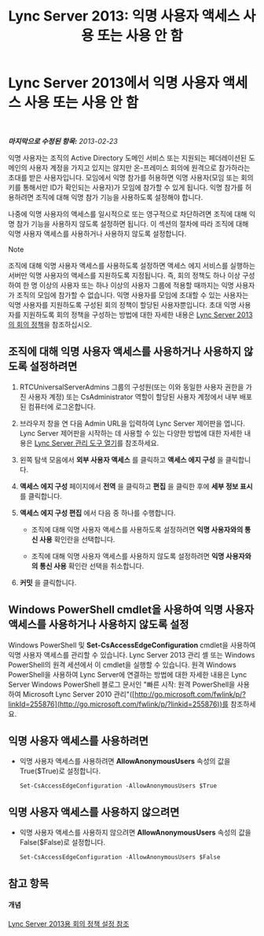 ﻿---
title: 'Lync Server 2013: 익명 사용자 액세스 사용 또는 사용 안 함'
TOCTitle: 익명 사용자 액세스 사용 또는 사용 안 함
ms:assetid: f10c19e6-b6f9-4d26-9923-0165f36e4af8
ms:mtpsurl: https://technet.microsoft.com/ko-kr/library/JJ619192(v=OCS.15)
ms:contentKeyID: 49305483
ms.date: 08/24/2015
mtps_version: v=OCS.15
ms.translationtype: HT
---

# Lync Server 2013에서 익명 사용자 액세스 사용 또는 사용 안 함

 

_**마지막으로 수정된 항목:** 2013-02-23_

익명 사용자는 조직의 Active Directory 도메인 서비스 또는 지원되는 페더레이션된 도메인의 사용자 계정을 가지고 있지는 않지만 온-프레미스 회의에 원격으로 참가하라는 초대를 받은 사용자입니다. 모임에서 익명 참가를 허용하면 익명 사용자(모임 또는 회의 키를 통해서만 ID가 확인되는 사용자)가 모임에 참가할 수 있게 됩니다. 익명 참가를 허용하려면 조직에 대해 익명 참가 기능을 사용하도록 설정해야 합니다.

나중에 익명 사용자의 액세스를 일시적으로 또는 영구적으로 차단하려면 조직에 대해 익명 참가 기능을 사용하지 않도록 설정하면 됩니다. 이 섹션의 절차에 따라 조직에 대해 익명 사용자 액세스를 사용하거나 사용하지 않도록 설정합니다.


> [!NOTE]
> 조직에 대해 익명 사용자 액세스를 사용하도록 설정하면 액세스 에지 서비스를 실행하는 서버만 익명 사용자의 액세스를 지원하도록 지정됩니다. 즉, 회의 정책도 하나 이상 구성하여 한 명 이상의 사용자 또는 하나 이상의 사용자 그룹에 적용할 때까지는 익명 사용자가 조직의 모임에 참가할 수 없습니다. 익명 사용자를 모임에 초대할 수 있는 사용자는 익명 사용자를 지원하도록 구성된 회의 정책이 할당된 사용자뿐입니다. 초대 익명 사용자를 지원하도록 회의 정책을 구성하는 방법에 대한 자세한 내용은 <A href="lync-server-2013-conferencing-policies.md">Lync Server 2013의 회의 정책</A>을 참조하십시오.



## 조직에 대해 익명 사용자 액세스를 사용하거나 사용하지 않도록 설정하려면

1.  RTCUniversalServerAdmins 그룹의 구성원(또는 이와 동일한 사용자 권한을 가진 사용자 계정) 또는 CsAdministrator 역할이 할당된 사용자 계정에서 내부 배포된 컴퓨터에 로그온합니다.

2.  브라우저 창을 연 다음 Admin URL을 입력하여 Lync Server 제어판을 엽니다. Lync Server 제어판을 시작하는 데 사용할 수 있는 다양한 방법에 대한 자세한 내용은 [Lync Server 관리 도구 열기](lync-server-2013-open-lync-server-administrative-tools.md)를 참조하세요.

3.  왼쪽 탐색 모음에서 **외부 사용자 액세스** 를 클릭하고 **액세스 에지 구성** 을 클릭합니다.

4.  **액세스 에지 구성** 페이지에서 **전역** 을 클릭하고 **편집** 을 클릭한 후에 **세부 정보 표시** 를 클릭합니다.

5.  **액세스 에지 구성 편집** 에서 다음 중 하나를 수행합니다.
    
      - 조직에 대해 익명 사용자 액세스를 사용하도록 설정하려면 **익명 사용자와의 통신 사용** 확인란을 선택합니다.
    
      - 조직에 대해 익명 사용자 액세스를 사용하지 않도록 설정하려면 **익명 사용자와의 통신 사용** 확인란 선택을 취소합니다.

6.  **커밋** 을 클릭합니다.

## Windows PowerShell cmdlet을 사용하여 익명 사용자 액세스를 사용하거나 사용하지 않도록 설정

Windows PowerShell 및 **Set-CsAccessEdgeConfiguration** cmdlet을 사용하여 익명 사용자 액세스를 관리할 수 있습니다. Lync Server 2013 관리 셸 또는 Windows PowerShell의 원격 세션에서 이 cmdlet을 실행할 수 있습니다. 원격 Windows PowerShell을 사용하여 Lync Server에 연결하는 방법에 대한 자세한 내용은 Lync Server Windows PowerShell 블로그 문서인 "빠른 시작: 원격 PowerShell을 사용하여 Microsoft Lync Server 2010 관리"([http://go.microsoft.com/fwlink/p/?linkId=255876](http://go.microsoft.com/fwlink/p/?linkid=255876))를 참조하세요.

## 익명 사용자 액세스를 사용하려면

  - 익명 사용자 액세스를 사용하려면 **AllowAnonymousUsers** 속성의 값을 True($True)로 설정합니다.
    
        Set-CsAccessEdgeConfiguration -AllowAnonymousUsers $True

## 익명 사용자 액세스를 사용하지 않으려면

  - 익명 사용자 액세스를 사용하지 않으려면 **AllowAnonymousUsers** 속성의 값을 False($False)로 설정합니다.
    
        Set-CsAccessEdgeConfiguration -AllowAnonymousUsers $False

## 참고 항목

#### 개념

[Lync Server 2013용 회의 정책 설정 참조](lync-server-2013-conferencing-policy-settings-reference.md)

